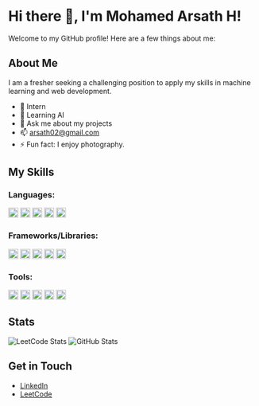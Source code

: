 # Hi there 👋, I'm Mohamed Arsath H!

Welcome to my GitHub profile! Here are a few things about me:

## About Me
I am a fresher seeking a challenging position to apply my skills in machine learning and web development.

- 🔭 Intern
- 🌱 Learning AI
- 💬 Ask me about my projects
- 📫 arsath02@gmail.com
- ⚡ Fun fact: I enjoy photography.

## My Skills
### Languages:
<img src="https://cdn.jsdelivr.net/gh/devicons/devicon/icons/python/python-original.svg" alt="Python" width="20" height="20"/>
<img src="https://cdn.jsdelivr.net/gh/devicons/devicon/icons/javascript/javascript-original.svg" alt="JavaScript" width="20" height="20"/>
<img src="https://cdn.jsdelivr.net/gh/devicons/devicon/icons/java/java-original.svg" alt="Java" width="20" height="20"/>
<img src="https://cdn.jsdelivr.net/gh/devicons/devicon/icons/c/c-original.svg" alt="C" width="20" height="20"/>
<img src="https://cdn.jsdelivr.net/gh/devicons/devicon/icons/mysql/mysql-original.svg" alt="SQL" width="20" height="20"/>

### Frameworks/Libraries:
<img src="https://cdn.jsdelivr.net/gh/devicons/devicon/icons/react/react-original.svg" alt="React" width="20" height="20"/>
<img src="https://cdn.jsdelivr.net/gh/devicons/devicon/icons/nodejs/nodejs-original.svg" alt="Node.js" width="20" height="20"/>
<img src="https://cdn.jsdelivr.net/gh/devicons/devicon/icons/flask/flask-original.svg" alt="Flask" width="20" height="20"/>
<img src="https://cdn.jsdelivr.net/gh/devicons/devicon/icons/fastapi/fastapi-original.svg" alt="FastAPI" width="20" height="20"/>
<img src="https://cdn.jsdelivr.net/gh/devicons/devicon/icons/express/express-original.svg" alt="Express" width="20" height="20"/>

### Tools:
<img src="https://cdn.jsdelivr.net/gh/devicons/devicon/icons/git/git-original.svg" alt="Git" width="20" height="20"/>
<img src="https://cdn.jsdelivr.net/gh/devicons/devicon/icons/docker/docker-original.svg" alt="Docker" width="20" height="20"/>
<img src="https://cdn.jsdelivr.net/gh/devicons/devicon/icons/tensorflow/tensorflow-original.svg" alt="TensorFlow" width="20" height="20"/>
<img src="https://cdn.jsdelivr.net/gh/devicons/devicon/icons/keras/keras-original.svg" alt="Keras" width="20" height="20"/>
<img src="https://cdn.jsdelivr.net/gh/devicons/devicon/icons/pandas/pandas-original.svg" alt="Pandas" width="20" height="20"/>

## Stats
![LeetCode Stats](https://leetcode-stats.herokuapp.com/yourusername)
![GitHub Stats](https://github-readme-stats.vercel.app/api?username=yourusername&show_icons=true&theme=radical)

## Get in Touch
- [LinkedIn](https://www.linkedin.com/in/arsath02/)
- [LeetCode](https://leetcode.com/u/arsath-02/)
